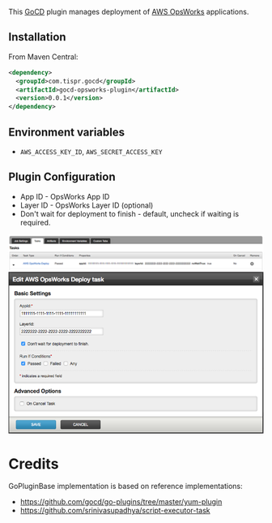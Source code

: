 This [GoCD](http://www.go.cd/) plugin manages deployment of [AWS OpsWorks](https://aws.amazon.com/opsworks/) applications.

## Installation
From Maven Central:
```xml
<dependency>
  <groupId>com.tispr.gocd</groupId>
  <artifactId>gocd-opsworks-plugin</artifactId>
  <version>0.0.1</version>
</dependency>
```

## Environment variables
- `AWS_ACCESS_KEY_ID`, `AWS_SECRET_ACCESS_KEY`

## Plugin Configuration

- App ID - OpsWorks App ID
- Layer ID - OpsWorks Layer ID (optional)
- Don't wait for deployment to finish - default, uncheck if waiting is required.

![Plugin preview](/docs/images/gocd-opsworks-plugin-preview.png)
![Plugin full view](/docs/images/gocd-opsworks-plugin-view.png)

# Credits
GoPluginBase implementation is based on reference implementations:
- https://github.com/gocd/go-plugins/tree/master/yum-plugin
- https://github.com/srinivasupadhya/script-executor-task
